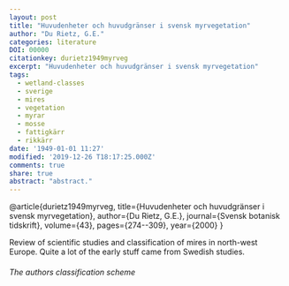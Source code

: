```yaml
---
layout: post
title: "Huvudenheter och huvudgränser i svensk myrvegetation"
author: "Du Rietz, G.E."
categories: literature
DOI: 00000
citationkey: durietz1949myrveg
excerpt: "Huvudenheter och huvudgränser i svensk myrvegetation"
tags:
  - wetland-classes
  - sverige
  - mires
  - vegetation
  - myrar
  - mosse
  - fattigkärr
  - rikkärr
date: '1949-01-01 11:27'
modified: '2019-12-26 T18:17:25.000Z'
comments: true
share: true
abstract: "abstract."
---
```


@article{durietz1949myrveg,
  title={Huvudenheter och huvudgränser i svensk myrvegetation},
  author={Du Rietz, G.E.},
  journal={Svensk botanisk tidskrift},
  volume={43},
  pages={274--309},
  year={2000}
}

Review of scientific studies and classification of mires in north-west Europe. Quite a lot of the early stuff came from Swedish studies.


###### The authors classification scheme
